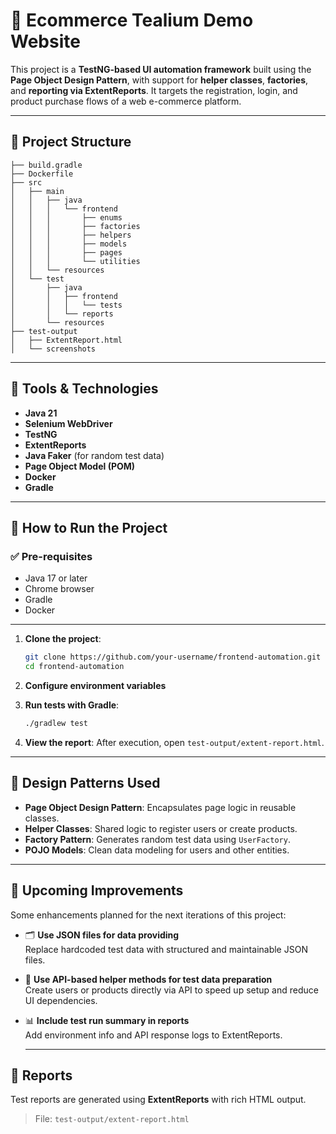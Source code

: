 # 🧪 Ecommerce Tealium Demo Website

This project is a **TestNG-based UI automation framework** built using the **Page Object Design Pattern**, with support for **helper classes**, **factories**, and **reporting via ExtentReports**. It targets the registration, login, and product purchase flows of a web e-commerce platform.

---

## 📁 Project Structure

```
├── build.gradle
├── Dockerfile
├── src
│   ├── main
│   │   ├── java
│   │   │   └── frontend
│   │   │       ├── enums
│   │   │       ├── factories
│   │   │       ├── helpers
│   │   │       ├── models
│   │   │       ├── pages
│   │   │       └── utilities
│   │   └── resources
│   └── test
│       ├── java
│       │   ├── frontend
│       │   │   └── tests
│       │   └── reports
│       └── resources
├── test-output
│   ├── ExtentReport.html
│   └── screenshots
```

---

## 🔧 Tools & Technologies

- **Java 21**
- **Selenium WebDriver**
- **TestNG**
- **ExtentReports**
- **Java Faker** (for random test data)
- **Page Object Model (POM)**
- **Docker** 
- **Gradle** 

---

## 🚀 How to Run the Project

### ✅ Pre-requisites

- Java 17 or later
- Chrome browser
- Gradle
- Docker

---

1. **Clone the project**:
   ```bash
   git clone https://github.com/your-username/frontend-automation.git
   cd frontend-automation
   ```

2. **Configure environment variables** 

3. **Run tests with Gradle**:
   ```bash
   ./gradlew test
   ```

4. **View the report**:
   After execution, open `test-output/extent-report.html`.

---

## 🧠 Design Patterns Used

- **Page Object Design Pattern**: Encapsulates page logic in reusable classes.
- **Helper Classes**: Shared logic to register users or create products.
- **Factory Pattern**: Generates random test data using `UserFactory`.
- **POJO Models**: Clean data modeling for users and other entities.

---

## 🔧 Upcoming Improvements

Some enhancements planned for the next iterations of this project:

- 🗂 **Use JSON files for data providing**  
  Replace hardcoded test data with structured and maintainable JSON files.

- 🔄 **Use API-based helper methods for test data preparation**  
  Create users or products directly via API to speed up setup and reduce UI dependencies.

- 📊 **Include test run summary in reports**  
  Add environment info and API response logs to ExtentReports.
  
  ---


## 📄 Reports

Test reports are generated using **ExtentReports** with rich HTML output.

> File: `test-output/extent-report.html`



